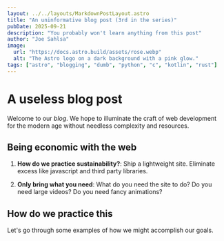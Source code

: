 ```yaml
---
layout: ../../layouts/MarkdownPostLayout.astro
title: "An uninformative blog post (3rd in the series)"
pubDate: 2025-09-21
description: "You probably won't learn anything from this post"
author: "Joe Sahlsa"
image:
  url: "https://docs.astro.build/assets/rose.webp"
  alt: "The Astro logo on a dark background with a pink glow."
tags: ["astro", "blogging", "dumb", "python", "c", "kotlin", "rust"]
---
```


# A useless blog post

Welcome to our _blog_. We hope to illuminate the craft of web development for the modern age without needless complexity and resources.

## Being economic with the web

1. **How do we practice sustainability?**: Ship a lightweight site. Eliminate excess like javascript and third party libraries.

2. **Only bring what you need**: What do you need the site to do? Do you need large videos? Do you need fancy animations?

## How do we practice this

Let's go through some examples of how we might accomplish our goals.
